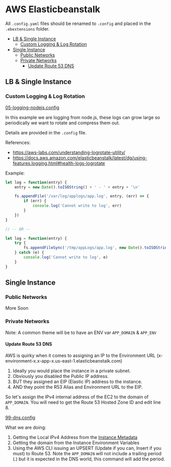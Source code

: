 # AWS Elasticbeanstalk <!-- omit in toc -->

All `.config.yaml` files should be renamed to `.config` and placed in the `.ebextensions` folder.

- [LB & Single Instance](#lb--single-instance)
  - [Custom Logging & Log Rotation](#custom-logging--log-rotation)
- [Single Instance](#single-instance)
  - [Public Networks](#public-networks)
  - [Private Networks](#private-networks)
    - [Update Route 53 DNS](#update-route-53-dns)

## LB & Single Instance

### Custom Logging & Log Rotation

[05-logging-nodejs.config](/DevOps/blob/master/Elasticbeanstalk/All/05-logging-nodejs.config.yaml)

In this example we are logging from node.js, these logs can grow large so periodically we want to rotate and compress them out.

Details are provided in the `.config` file.

References:
* https://aws-labs.com/understanding-logrotate-utility/
* https://docs.aws.amazon.com/elasticbeanstalk/latest/dg/using-features.logging.html#health-logs-logrotate

Example:

```js
let log = function(entry) {
    entry = new Date().toISOString() + ' - ' + entry + '\n'

    fs.appendFile('/var/log/applogs/app.log', entry, (err) => {
        if (err) {
            console.log('Cannot write to log', err)
        }
    })
}

// -- OR --

let log = function(entry) {
    try {
        fs.appendFileSync('/tmp/appLogs/app.log', new Date().toISOString() + ' - ' + entry + '\n')
    } catch (e) {
        console.log('Cannot write to log', e)
    }
}
```

## Single Instance

### Public Networks

More Soon

### Private Networks

Note: A common theme will be to have an ENV var `APP_DOMAIN` & `APP_ENV`

#### Update Route 53 DNS

AWS is quirky when it comes to assigning an IP to the Environment URL (x-environment-x.x-app-x.us-east-1.elasticbeanstalk.com)

1. Ideally you would place the instance in a private subnet.
2. Obviously you disabled the Public IP address.
3. BUT they assigned an EIP (Elastic IP) address to the instance.
4. AND they point the R53 Alias and Environment URL to the EIP.

So let's assign the IPv4 internal address of the EC2 to the domain of `APP_DOMAIN`. You will need to get the Route 53 Hosted Zone ID and edit line 8.

[99-dns.config](/fulfillment/DevOps/blob/master/Elasticbeanstalk/Single-Instance/99-dns.config.yaml)

What we are doing:

1. Getting the Local IPv4 Address from the [Instance Metadata](https://docs.aws.amazon.com/AWSEC2/latest/UserGuide/instancedata-data-retrieval.html)
2. Getting the domain from the Instance Environment Variables
3. Using the AWS CLI issuing an UPSERT (Update if you can, Insert if you must) to Route 53. Note the `APP_DOMAIN` will not include a trailing period (.) but it is expected in the DNS world, this command will add the period.
